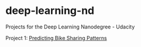 # deep-learning-nd
Projects for the Deep Learning Nanodegree - Udacity

Project 1: [Predicting Bike Sharing Patterns](https://github.com/yhejazi/deep-learning-nd/tree/master/project-bikesharing)
